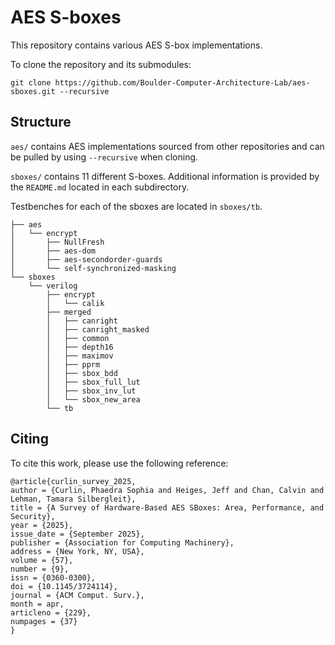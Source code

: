 # AES S-boxes

This repository contains various AES S-box implementations.

To clone the repository and its submodules:

```
git clone https://github.com/Boulder-Computer-Architecture-Lab/aes-sboxes.git --recursive
```

## Structure

`aes/` contains AES implementations sourced from other repositories and can be pulled by using `--recursive` when cloning.

`sboxes/` contains 11 different S-boxes. Additional information is provided by the `README.md` located in each subdirectory.

Testbenches for each of the sboxes are located in `sboxes/tb`.

```
├── aes
│   └── encrypt
│       ├── NullFresh
│       ├── aes-dom
│       ├── aes-secondorder-guards
│       └── self-synchronized-masking
└── sboxes
    └── verilog
        ├── encrypt
        │   └── calik
        ├── merged
        │   ├── canright
        │   ├── canright_masked
        │   ├── common
        │   ├── depth16
        │   ├── maximov
        │   ├── pprm
        │   ├── sbox_bdd
        │   ├── sbox_full_lut
        │   ├── sbox_inv_lut
        │   └── sbox_new_area
        └── tb
```

## Citing

To cite this work, please use the following reference:

```
@article{curlin_survey_2025,
author = {Curlin, Phaedra Sophia and Heiges, Jeff and Chan, Calvin and Lehman, Tamara Silbergleit},
title = {A Survey of Hardware-Based AES SBoxes: Area, Performance, and Security},
year = {2025},
issue_date = {September 2025},
publisher = {Association for Computing Machinery},
address = {New York, NY, USA},
volume = {57},
number = {9},
issn = {0360-0300},
doi = {10.1145/3724114},
journal = {ACM Comput. Surv.},
month = apr,
articleno = {229},
numpages = {37}
}
```
